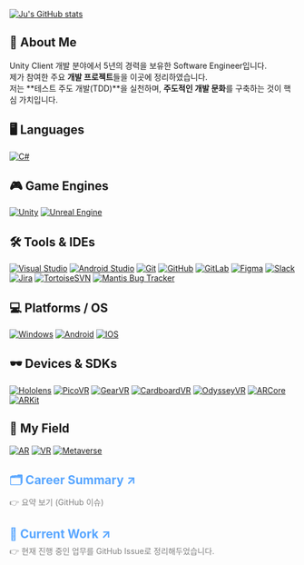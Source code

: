[![Ju's GitHub stats](https://github-readme-stats-sigma-five.vercel.app/api?username=Pensive-dev&show_icons=true&count_private=true)](https://github.com/Pensive-dev/github-readme-stats)

## 👋 About Me
Unity Client 개발 분야에서 5년의 경력을 보유한 Software Engineer입니다.  
제가 참여한 주요 **개발 프로젝트**들을 이곳에 정리하였습니다.  
저는 **테스트 주도 개발(TDD)**을 실천하며, **주도적인 개발 문화**를 구축하는 것이 핵심 가치입니다.

## 🖥️ Languages
  <a href="https://learn.microsoft.com/en-us/dotnet/csharp/" target="_blank" rel="noopener noreferrer"><img src="https://skillicons.dev/icons?i=cs" alt="C#"/></a>

## 🎮 Game Engines 
  <a href="https://unity.com/" target="_blank" rel="noopener noreferrer"><img src="https://skillicons.dev/icons?i=unity" alt="Unity "/></a>
  <a href="https://www.unrealengine.com/" target="_blank" rel="noopener noreferrer"><img src="https://skillicons.dev/icons?i=unreal" alt="Unreal Engine "/></a>

## 🛠️ Tools & IDEs
  <a href="https://visualstudio.microsoft.com/" target="_blank" rel="noopener noreferrer"><img src="https://skillicons.dev/icons?i=visualstudio" alt="Visual Studio" /></a>
  <a href="https://developer.android.com/studio" target="_blank" rel="noopener noreferrer"><img src="https://skillicons.dev/icons?i=androidstudio" alt="Android Studio" /></a>
  <a href="https://git-scm.com/" target="_blank" rel="noopener noreferrer"><img src="https://skillicons.dev/icons?i=git" alt="Git" /></a>
  <a href="https://github.com/" target="_blank" rel="noopener noreferrer"><img src="https://skillicons.dev/icons?i=github" alt="GitHub" /></a>
  <a href="https://gitlab.com/" target="_blank" rel="noopener noreferrer"><img src="https://skillicons.dev/icons?i=gitlab" alt="GitLab"/></a>
  <a href="https://figma.com/" target="_blank" rel="noopener noreferrer"><img src="https://skillicons.dev/icons?i=figma" alt="Figma" /></a>
  <a href="https://slack.com/" target="_blank" rel="noopener noreferrer"><img src="https://skills.syvixor.com/api/icons?i=slack" alt="Slack"/></a>
  <a href="https://www.atlassian.com/software/jira" target="_blank" rel="noopener noreferrer"><img src="https://skills.syvixor.com/api/icons?i=jira" alt="Jira"/></a>
  <a href="https://tortoisesvn.net/" target="_blank" rel="noopener noreferrer"><img src="https://img.shields.io/badge/Tortoise_SVN-%231287B1?style=for-the-badge&logoColor=white" alt="TortoiseSVN"/></a>
  <a href="https://mantisbt.org/" target="_blank" rel="noopener noreferrer"><img src="https://img.shields.io/badge/Mantis_Bug_Tracker-%23088A08?style=for-the-badge&logoColor=white" alt="Mantis Bug Tracker"/></a>

## 💻 Platforms / OS
  <a href="https://www.microsoft.com/windows" target="_blank" rel="noopener noreferrer"><img src="https://skillicons.dev/icons?i=windows" alt="Windows"/></a>
  <a href="https://www.android.com/" target="_blank" rel="noopener noreferrer"><img src="https://skills.syvixor.com/api/icons?i=android" alt="Android"/></a>
  <a href="https://www.apple.com/kr/os/ios/" target="_blank" rel="noopener noreferrer"><img src="https://skills.syvixor.com/api/icons?i=ios" alt="IOS"/></a>

## 🕶️ Devices & SDKs
  <a href="https://www.microsoft.com/ko-kr/hololens" target="_blank" rel="noopener noreferrer"><img src="https://img.shields.io/badge/Hololens-00BFFF?style=for-the-badge&logoColor=white" alt="Hololens"/></a>
  <a href="https://www.picoxr.com/kr" target="_blank" rel="noopener noreferrer"><img src="https://img.shields.io/badge/PicoVR-%23000000?style=for-the-badge&logoColor=white" alt="PicoVR"/></a>
  <a href="https://gearvr.net/" target="_blank" rel="noopener noreferrer"><img src="https://img.shields.io/badge/GearVR-%23091b3b?style=for-the-badge&logoColor=white" alt="GearVR"/></a>
  <a href="https://arvr.google.com/cardboard/" target="_blank" rel="noopener noreferrer"><img src="https://img.shields.io/badge/Cardboard_VR-%23f7991e?style=for-the-badge&logoColor=white" alt="CardboardVR"/></a>
  <a href="https://www.samsung.com/sec/support/model/XQ800ZAA-HC1KR/" target="_blank" rel="noopener noreferrer"><img src="https://img.shields.io/badge/Odyssey_VR-%23050147?style=for-the-badge&logoColor=white" alt="OdysseyVR"/></a>
  <a href="https://developers.google.com/ar?hl=ko" target="_blank" rel="noopener noreferrer"><img src="https://img.shields.io/badge/ARCore-8181F7?style=for-the-badge&logoColor=white" alt="ARCore"/></a>
  <a href="https://developer.apple.com/kr/augmented-reality/arkit/" target="_blank" rel="noopener noreferrer"><img src="https://img.shields.io/badge/ARKit-0080FF?style=for-the-badge&logoColor=white" alt="ARKit"/></a>

## 🏢 My Field
  <a href="https://ko.wikipedia.org/wiki/%EC%A6%9D%EA%B0%95_%ED%98%84%EC%8B%A4" target="_blank" rel="noopener noreferrer"><img src="https://img.shields.io/badge/AR-00badb?style=for-the-badge&logoColor=white" alt="AR"/></a>
  <a href="https://ko.wikipedia.org/wiki/%EA%B0%80%EC%83%81_%ED%98%84%EC%8B%A4" target="_blank" rel="noopener noreferrer"><img src="https://img.shields.io/badge/VR-1b6600?style=for-the-badge&logoColor=white" alt="VR"/></a>
  <a href="https://ko.wikipedia.org/wiki/%EB%A9%94%ED%83%80%EB%B2%84%EC%8A%A4" target="_blank" rel="noopener noreferrer"><img src="https://img.shields.io/badge/Metaverse-9F81F7?style=for-the-badge&logoColor=white" alt="Metaverse"/></a>

<h2>
  <a href="https://github.com/Pensive-dev/Pensive-dev/issues/4" target="_blank" rel="noopener noreferrer" style="text-decoration: none; color: #58a6ff;"> 🗂️ Career Summary ↗</a>
</h2>
  <p style="margin-top: -10px; color: gray;">👉 요약 보기 (GitHub 이슈) </p>

<h2>
  <a href="https://github.com/yjbae-sqa" target="_blank" rel="noopener noreferrer" style="text-decoration: none; color: #58a6ff;">📂 Current Work ↗</a>
</h2>
<p style="margin-top: -10px; color: gray;">👉 현재 진행 중인 업무를 GitHub Issue로 정리해두었습니다.</p>
